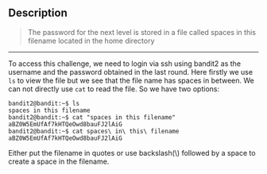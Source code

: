 ## Description

> The password for the next level is stored in a file called spaces in this filename located in the home directory
---

To access this challenge, we need to login via ssh using bandit2 as the username and the password obtained in the last round. 
Here firstly we use `ls` to view the file but we see that the file name has spaces in between.
We can not directly use `cat` to read the file. So we have two options:
    
    bandit2@bandit:~$ ls
    spaces in this filename
    bandit2@bandit:~$ cat "spaces in this filename"
    aBZ0W5EmUfAf7kHTQeOwd8bauFJ2lAiG
    bandit2@bandit:~$ cat spaces\ in\ this\ filename
    aBZ0W5EmUfAf7kHTQeOwd8bauFJ2lAiG

Either put the filename in quotes or use backslash(\\) followed by a space to create a space in the filename.
